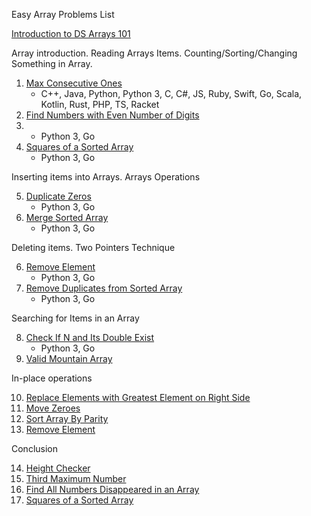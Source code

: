 Easy Array Problems List

[Introduction to DS Arrays 101](https://leetcode.com/explore/learn/card/fun-with-arrays/) 

Array introduction. Reading Arrays Items. Counting/Sorting/Changing Something in Array.

1) [Max Consecutive Ones](https://leetcode.com/problems/max-consecutive-ones/) 
    * C++, Java, Python, Python 3, C, C#, JS, Ruby, Swift, Go, Scala, Kotlin, Rust, PHP, TS, Racket
2) [Find Numbers with Even Number of Digits](https://leetcode.com/problems/find-numbers-with-even-number-of-digits/)
3)  * Python 3, Go 
4) [Squares of a Sorted Array](https://leetcode.com/problems/squares-of-a-sorted-array/) 
    * Python 3, Go

Inserting items into Arrays. Arrays Operations

5) [Duplicate Zeros](https://leetcode.com/problems/duplicate-zeros/)
    * Python 3, Go   
6) [Merge Sorted Array](https://leetcode.com/problems/merge-sorted-array/) 
    * Python 3, Go  

Deleting items. Two Pointers Technique

6) [Remove Element](https://leetcode.com/problems/remove-element/) 
    * Python 3, Go  
8) [Remove Duplicates from Sorted Array](https://leetcode.com/problems/remove-duplicates-from-sorted-array/) 
    * Python 3, Go 

Searching for Items in an Array

8) [Check If N and Its Double Exist](https://leetcode.com/problems/check-if-n-and-its-double-exist/) 
    * Python 3, Go 
10) [Valid Mountain Array](https://leetcode.com/problems/valid-mountain-array/) 

In-place operations

10) [Replace Elements with Greatest Element on Right Side](https://leetcode.com/problems/replace-elements-with-greatest-element-on-right-side/) 
11) [Move Zeroes](https://leetcode.com/problems/move-zeroes/) 
12) [Sort Array By Parity](https://leetcode.com/problems/sort-array-by-parity/) 
13) [Remove Element](https://leetcode.com/problems/remove-element/) 

Conclusion

14) [Height Checker](https://leetcode.com/problems/height-checker/) 
15) [Third Maximum Number](https://leetcode.com/problems/third-maximum-number/) 
16) [Find All Numbers Disappeared in an Array](https://leetcode.com/problems/find-all-numbers-disappeared-in-an-array/) 
14) [Squares of a Sorted Array](https://leetcode.com/problems/squares-of-a-sorted-array/) 
